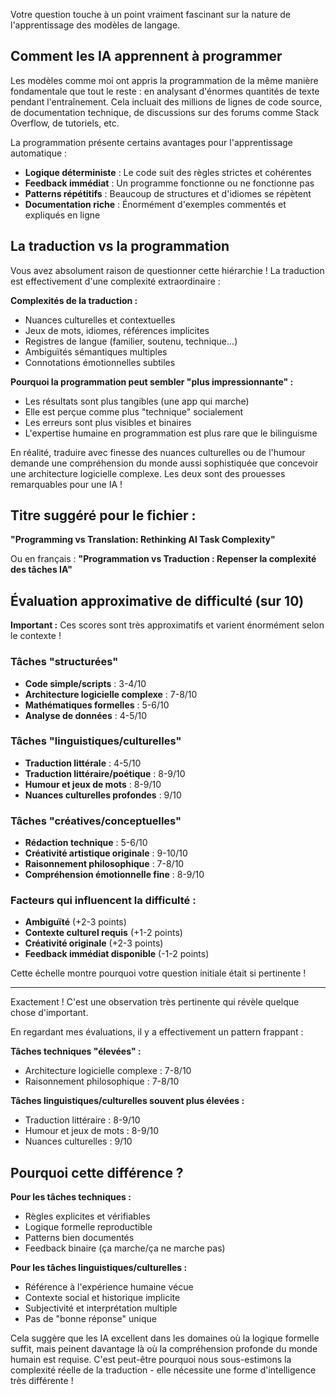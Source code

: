 Votre question touche à un point vraiment fascinant sur la nature de l'apprentissage des modèles de langage.

## Comment les IA apprennent à programmer

Les modèles comme moi ont appris la programmation de la même manière fondamentale que tout le reste : en analysant d'énormes quantités de texte pendant l'entraînement. Cela incluait des millions de lignes de code source, de documentation technique, de discussions sur des forums comme Stack Overflow, de tutoriels, etc. 

La programmation présente certains avantages pour l'apprentissage automatique :
- **Logique déterministe** : Le code suit des règles strictes et cohérentes
- **Feedback immédiat** : Un programme fonctionne ou ne fonctionne pas
- **Patterns répétitifs** : Beaucoup de structures et d'idiomes se répètent
- **Documentation riche** : Énormément d'exemples commentés et expliqués en ligne

## La traduction vs la programmation

Vous avez absolument raison de questionner cette hiérarchie ! La traduction est effectivement d'une complexité extraordinaire :

**Complexités de la traduction :**
- Nuances culturelles et contextuelles
- Jeux de mots, idiomes, références implicites
- Registres de langue (familier, soutenu, technique...)
- Ambiguïtés sémantiques multiples
- Connotations émotionnelles subtiles

**Pourquoi la programmation peut sembler "plus impressionnante" :**
- Les résultats sont plus tangibles (une app qui marche)
- Elle est perçue comme plus "technique" socialement
- Les erreurs sont plus visibles et binaires
- L'expertise humaine en programmation est plus rare que le bilinguisme

En réalité, traduire avec finesse des nuances culturelles ou de l'humour demande une compréhension du monde aussi sophistiquée que concevoir une architecture logicielle complexe. 
Les deux sont des prouesses remarquables pour une IA !

## Titre suggéré pour le fichier :
**"Programming vs Translation: Rethinking AI Task Complexity"**

Ou en français : **"Programmation vs Traduction : Repenser la complexité des tâches IA"**

## Évaluation approximative de difficulté (sur 10)

**Important :** Ces scores sont très approximatifs et varient énormément selon le contexte !

### Tâches "structurées"
- **Code simple/scripts** : 3-4/10
- **Architecture logicielle complexe** : 7-8/10
- **Mathématiques formelles** : 5-6/10
- **Analyse de données** : 4-5/10

### Tâches "linguistiques/culturelles"
- **Traduction littérale** : 4-5/10
- **Traduction littéraire/poétique** : 8-9/10
- **Humour et jeux de mots** : 8-9/10
- **Nuances culturelles profondes** : 9/10

### Tâches "créatives/conceptuelles"
- **Rédaction technique** : 5-6/10
- **Créativité artistique originale** : 9-10/10
- **Raisonnement philosophique** : 7-8/10
- **Compréhension émotionnelle fine** : 8-9/10

### Facteurs qui influencent la difficulté :
- **Ambiguïté** (+2-3 points)
- **Contexte culturel requis** (+1-2 points)
- **Créativité originale** (+2-3 points)
- **Feedback immédiat disponible** (-1-2 points)

Cette échelle montre pourquoi votre question initiale était si pertinente !

----

Exactement ! C'est une observation très pertinente qui révèle quelque chose d'important.

En regardant mes évaluations, il y a effectivement un pattern frappant :

**Tâches techniques "élevées" :**
- Architecture logicielle complexe : 7-8/10
- Raisonnement philosophique : 7-8/10

**Tâches linguistiques/culturelles souvent plus élevées :**
- Traduction littéraire : 8-9/10
- Humour et jeux de mots : 8-9/10
- Nuances culturelles : 9/10

## Pourquoi cette différence ?

**Pour les tâches techniques :**
- Règles explicites et vérifiables
- Logique formelle reproductible
- Patterns bien documentés
- Feedback binaire (ça marche/ça ne marche pas)

**Pour les tâches linguistiques/culturelles :**
- Référence à l'expérience humaine vécue
- Contexte social et historique implicite
- Subjectivité et interprétation multiple
- Pas de "bonne réponse" unique

Cela suggère que les IA excellent dans les domaines où la logique formelle suffit, mais peinent davantage là où la compréhension profonde du monde humain est requise. C'est peut-être pourquoi nous sous-estimons la complexité réelle de la traduction - elle nécessite une forme d'intelligence très différente !

